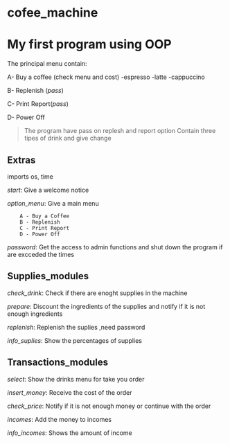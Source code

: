 # cofee_machine
# My first program using OOP

The principal menu contain:

A- Buy a coffee (check menu and cost)
  -espresso
  -latte
  -cappuccino
  
B- Replenish (*pass*)

C- Print Report(*pass*)

D- Power Off


> The program have pass on replesh and report option
> Contain three tipes of drink and give change

## Extras
imports os, time

*start*: Give a welcome notice

*option_menu*: Give a main menu

        A - Buy a Coffee
        B - Replenish
        C - Print Report
        D - Power Off
*password*: Get the access to admin functions and shut down the program if are excceded the times



## Supplies_modules
*check_drink*: Check if there are enoght supplies in the machine

*prepare*: Discount the ingredients of the supplies and notify if it is not enough ingredients

*replenish*: Replenish the suplies ,need password

*info_suplies*:  Show the percentages of supplies



## Transactions_modules
*select*: Show the drinks menu for take you order

*insert_money*: Receive the cost of the order 

*check_price*: Notify if it is not enough money or continue with the order

*incomes*: Add the money to incomes

*info_incomes*: Shows the amount of income




